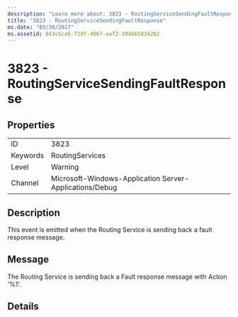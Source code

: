 ```yaml
---
description: "Learn more about: 3823 - RoutingServiceSendingFaultResponse"
title: "3823 - RoutingServiceSendingFaultResponse"
ms.date: "03/30/2017"
ms.assetid: 843cbce6-f2df-4067-aaf2-394b65034282
---
```

# 3823 - RoutingServiceSendingFaultResponse

## Properties  
  
|||  
|-|-|  
|ID|3823|  
|Keywords|RoutingServices|  
|Level|Warning|  
|Channel|Microsoft-Windows-Application Server-Applications/Debug|  
  
## Description  

 This event is emitted when the Routing Service is sending back a fault response message.  
  
## Message  

 The Routing Service is sending back a Fault response message with Action '%1'.  
  
## Details
